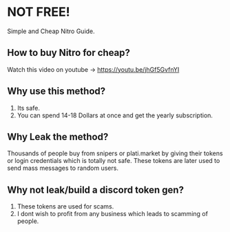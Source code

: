 # NOT FREE!
Simple and Cheap Nitro Guide. 

## How to buy Nitro for cheap?
Watch this video on youtube -> https://youtu.be/jhGf5GvfnYI

## Why use this method? 
1. Its safe.
2. You can spend 14-18 Dollars at once and get the yearly subscription.

## Why Leak the method?
Thousands of people buy from snipers or plati.market by giving their tokens or login credentials which is totally not safe. These tokens are later used to send mass messages to random users. 

## Why not leak/build a discord token gen?
1. These tokens are used for scams. 
2. I dont wish to profit from any business which leads to scamming of people.
